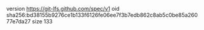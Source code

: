 version https://git-lfs.github.com/spec/v1
oid sha256:bd38155b9276ce1b133f6126fe06ee7f3b7edb862c8ab5c0be85a26077e7da27
size 133

